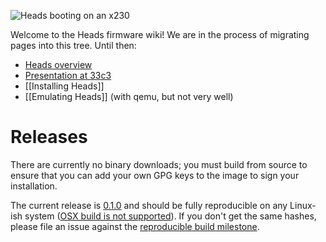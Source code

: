 ![Heads booting on an x230](https://farm6.static.flickr.com/5574/30450989320_f6504cb662.jpg)

Welcome to the Heads firmware wiki! We are in the process of migrating pages into this tree.  Until then:

* [Heads overview](https://trmm.net/Heads)
* [Presentation at 33c3](https://trmm.net/Heads_33c3)
* [[Installing Heads]]
* [[Emulating Heads]] (with qemu, but not very well)

Releases
===
There are currently no binary downloads; you must build from source to ensure that you can add your own GPG keys to the image to sign your installation.

The current release is [0.1.0](https://github.com/osresearch/heads/releases/tag/v0.1.0) and should be fully reproducible on any Linux-ish system ([OSX build is not supported](https://github.com/osresearch/heads/issues/96)).  If you don't get the same hashes, please file an issue against the [reproducible build milestone](https://github.com/osresearch/heads/milestone/1).



